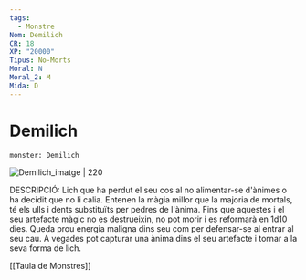 ```yaml
---
tags:
  - Monstre
Nom: Demilich
CR: 18
XP: "20000"
Tipus: No-Morts
Moral: N
Moral_2: M
Mida: D
---
```

# Demilich

```statblock
monster: Demilich
```

![Demilich_imatge | 220](https://static.wikia.nocookie.net/forgottenrealms/images/5/5c/Monster_Manual_5e_-_Demilich_-_p48.jpg/revision/latest/scale-to-width-down/323?cb=20141111110849)

DESCRIPCIÓ: 
Lich que ha perdut el seu cos al no alimentar-se d'ànimes o ha decidit que no li calia. Entenen la màgia millor que la majoria de mortals, té els ulls i dents substituïts per pedres de l'ànima. Fins que aquestes i el seu artefacte màgic no es destrueixin, no pot morir i es reformarà en 1d10 dies. Queda prou energia maligna dins seu com per defensar-se al entrar al seu cau. A vegades pot capturar una ànima dins el seu artefacte i tornar a la seva forma de lich.

[[Taula de Monstres]]

